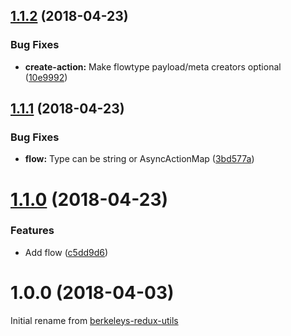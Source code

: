 <a name="1.1.2"></a>
## [1.1.2](https://github.com/BerkeleyTrue/redux-vertical/compare/v1.1.1...v1.1.2) (2018-04-23)


### Bug Fixes

* **create-action:** Make flowtype payload/meta creators optional ([10e9992](https://github.com/BerkeleyTrue/redux-vertical/commit/10e9992))



<a name="1.1.1"></a>
## [1.1.1](https://github.com/BerkeleyTrue/redux-vertical/compare/v1.1.0...v1.1.1) (2018-04-23)


### Bug Fixes

* **flow:** Type can be string or AsyncActionMap ([3bd577a](https://github.com/BerkeleyTrue/redux-vertical/commit/3bd577a))



<a name="1.1.0"></a>
# [1.1.0](https://github.com/BerkeleyTrue/redux-vertical/compare/v1.0.0...v1.1.0) (2018-04-23)


### Features

* Add flow ([c5dd9d6](https://github.com/BerkeleyTrue/redux-vertical/commit/c5dd9d6))



<a name="1.0.0"></a>
# 1.0.0 (2018-04-03)

Initial rename from [berkeleys-redux-utils](https://github.com/BerkeleyTrue/berkeleys-redux-utils.git)
